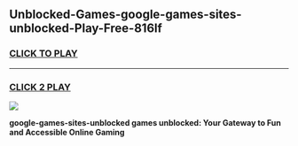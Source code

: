 
## Unblocked-Games-google-games-sites-unblocked-Play-Free-816lf
<h3>
<a href="https://premium76.site?title=google-games-sites-unblocked&ref=10A">CLICK TO PLAY</a></h3>
<hr>

<h3>
<a href="https://premium76.site?title=google-games-sites-unblocked&ref=10A">CLICK 2 PLAY</a>
  
</h3>

<a href="https://premium76.site?title=google-games-sites-unblocked&ref=10A"><img src="https://clearcache.store/games.png"></a>


**google-games-sites-unblocked games unblocked: Your Gateway to Fun and Accessible Online Gaming**
